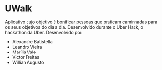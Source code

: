 # UWalk
Aplicativo cujo objetivo é bonificar pessoas que praticam caminhadas para os seus objetivos do dia a dia. Desenvolvido durante o Uber Hack, o hackathon da Uber.
Desenvolvido por:
* Alexandre Batistella
* Leandro Vieira
* Marília Vale
* Victor Freitas
* Willian Augusto
